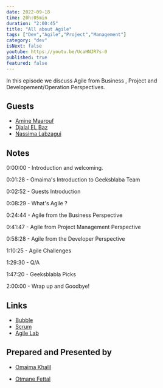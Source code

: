 ```yaml
---
date: 2022-09-18
time: 20h:05min
duration: "2:00:45"
title: "All about Agile"
tags: ["Dev","Agile","Project","Management"]
category: "dev"
isNext: false
youtube: https://youtu.be/UcaHNJR7s-0
published: true
featured: false
---
```

In this episode we discuss Agile from Business , Project and Developement/Operation Perspectives.

## Guests

- [Amine Maarouf](https://twitter.com/a_maaarouf)
- [Djalal EL Baz](https://twitter.com/enlamp)
- [Nassima Labzagui](https://www.linkedin.com/in/nassima-labzagui-m-eng-40b22615a)

## Notes

0:00:00 - Introduction and welcoming.

0:01:28 - Omaima's Introduction to Geeksblaba Team

0:02:52 - Guests Introduction

0:08:29 - What's Agile ?

0:24:44 - Agile from the Business Perspective

0:41:47 - Agile from Project Management Perspective

0:58:28 - Agile from the Developer Perspective

1:10:25 - Agile Challenges

1:29:30 - Q/A

1:47:20 - Geeksblabla Picks

2:00:00 - Wrap up and Goodbye!

## Links

- [Bubble](https://bubble.io)
- [Scrum](https://​scrum.org)
- [Agile Lab](https://agilelab.de/blog)

## Prepared and Presented by

- [Omaima Khalil](https://twitter.com/BadQuinn3)

- [Otmane Fettal](https://twitter.com/ofettal)
